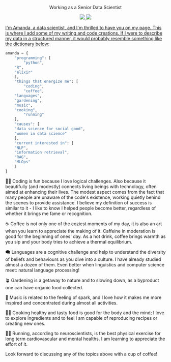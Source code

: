 <p align='center'> Working as a Senior Data Scientist </a></p>

<p align="center">
    <a href="https://linkedin.com/in/amanda-ferraboli/">
            <img src="https://img.shields.io/badge/-amanda.ferraboli-0077B5?style=flat&logo=Linkedin&logoColor=white"/>
    <a href="https://medium.com/@amanda.ferraboli">
	<img src="https://img.shields.io/badge/-amanda.ferraboli-black?style=flat&logo=Medium&logoColor=white"/>
    
</p>

I'm Amanda, a data scientist, and I'm thrilled to have you on my page. This is where I add some of my writing and code creations. 
If I were to describe my data in a structured manner, it would probably resemble something like the dictionary below:

```python
amanda = {
    "programming": [
    	"python",
	"R", 
	"elixir"
    ],
    "things that energize me": [
        "coding",
        "coffee",
	"languages", 
	"gardening", 
	"music",
	"cooking",
        "running"
    ],
    "causes": [
	"data science for social good", 
	"women in data science"
    ],
    "current interested in": [
	"NLP", 
	"information retrieval",
	"RAG",
	"MLOps"
    ]
}
```

👩‍💻
Coding is fun because I love logical challenges. Also because it beautifully (and modestly) connects living beings with technology, often aimed at enhancing their lives. The modest aspect comes from the fact that many people are unaware of the code's existence, working quietly behind the scenes to provide assistance. I believe my definition of success is similar to it - I like to know I helped people become better, regardless of whether it brings me fame or recognition.

☕
Coffee is not only one of the coziest moments of my day, it is also an art when you learn to appreciate the making of it. Caffeine in moderation is good for the beginning of ones' day. As a hot drink, coffee brings warmth as you sip and your body tries to achieve a thermal equilibrium.

🗨️
Languages are a cognitive challenge and help to understand the diversity of beliefs and behaviours as you dive into a culture. I have already studied almost a dozen of them. Even better when linguistics and computer science meet: natural language processing!

🪴
Gardening is a getaway to nature and to slowing down, as a byproduct one can have organic food collected. 

🎵
Music is related to the feeling of spark, and I love how it makes me more inspired and concentrated during almost all activities.

🧑‍🍳
Cooking healthy and tasty food is good for the body and the mind; I love to explore ingredients and to feel I am capable of reproducing recipes or creating new ones.

🏃‍♀️
Running, according to neuroscientists, is the best physical exercise for long term cardiovascular and mental healths. I am learning to appreciate the effort of it.


Look forward to discussing any of the topics above with a cup of coffee!
